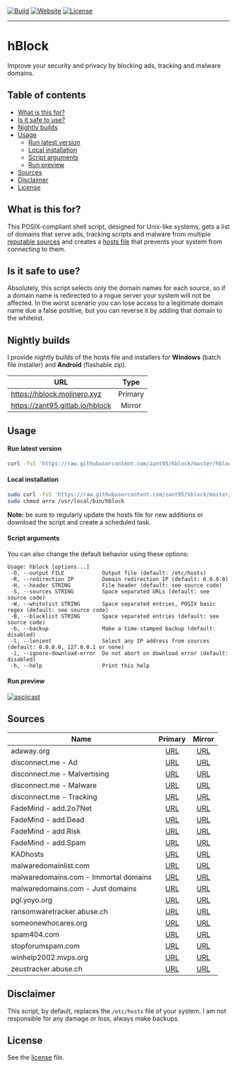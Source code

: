 [![Build](https://gitlab.com/zant95/hblock/badges/master/build.svg)](https://gitlab.com/zant95/hblock/pipelines)
[![Website](https://img.shields.io/website/https/hblock.molinero.xyz.svg)](https://hblock.molinero.xyz)
[![License](https://img.shields.io/github/license/zant95/hblock.svg)](LICENSE.md)

***

# hBlock
Improve your security and privacy by blocking ads, tracking and malware domains.

## Table of contents
* [What is this for?](#what-is-this-for)
* [Is it safe to use?](#is-it-safe-to-use)
* [Nightly builds](#nightly-builds)
* [Usage](#usage)
  * [Run latest version](#run-latest-version)
  * [Local installation](#local-installation)
  * [Script arguments](#script-arguments)
  * [Run preview](#run-preview)
* [Sources](#sources)
* [Disclaimer](#disclaimer)
* [License](#license)

## What is this for?
This POSIX-compliant shell script, designed for Unix-like systems, gets a list of domains that serve ads, tracking scripts and malware from
multiple [reputable sources](#sources) and creates a [hosts file](https://en.wikipedia.org/wiki/Hosts_(file)) that prevents your system from
connecting to them.

## Is it safe to use?
Absolutely, this script selects only the domain names for each source, so if a domain name is redirected to a rogue server your system will not be
affected. In the worst scenario you can lose access to a legitimate domain name due a false positive, but you can reverse it by adding that domain to
the whitelist.

## Nightly builds
I provide nightly builds of the hosts file and installers for **Windows** (batch file installer) and **Android** (flashable zip).

| URL                             | Type      |
| ------------------------------- | :-------: |
| https://hblock.molinero.xyz     | Primary   |
| https://zant95.gitlab.io/hblock | Mirror    |

## Usage

#### Run latest version
```sh
curl -fsS 'https://raw.githubusercontent.com/zant95/hblock/master/hblock' | sh
```

#### Local installation
```sh
sudo curl -fsS 'https://raw.githubusercontent.com/zant95/hblock/master/hblock' -o /usr/local/bin/hblock
sudo chmod a+rx /usr/local/bin/hblock
```

**Note:** be sure to regularly update the hosts file for new additions or download the script and create a scheduled task.

#### Script arguments
You can also change the default behavior using these options:
```
Usage: hblock [options...]
 -O, --output FILE            Output file (default: /etc/hosts)
 -R, --redirection IP         Domain redirection IP (default: 0.0.0.0)
 -H, --header STRING          File header (default: see source code)
 -S, --sources STRING         Space separated URLs (default: see source code)
 -W, --whitelist STRING       Space separated entries, POSIX basic regex (default: see source code)
 -B, --blacklist STRING       Space separated entries (default: see source code)
 -b, --backup                 Make a time-stamped backup (default: disabled)
 -l, --lenient                Select any IP address from sources (default: 0.0.0.0, 127.0.0.1 or none)
 -i, --ignore-download-error  Do not abort on download error (default: disabled)
 -h, --help                   Print this help
```

#### Run preview
[![asciicast](https://asciinema.org/a/95561.png)](https://asciinema.org/a/95561)

## Sources
| Name                                  | Primary                                          | Mirror                                           |
| ------------------------------------- | :----------------------------------------------: | :----------------------------------------------: |
| adaway.org                            | [URL][source-adaway.org]                         | [URL][mirror-adaway.org]                         |
| disconnect.me - Ad                    | [URL][source-disconnect.me-ad]                   | [URL][mirror-disconnect.me-ad]                   |
| disconnect.me - Malvertising          | [URL][source-disconnect.me-malvertising]         | [URL][mirror-disconnect.me-malvertising]         |
| disconnect.me - Malware               | [URL][source-disconnect.me-malware]              | [URL][mirror-disconnect.me-malware]              |
| disconnect.me - Tracking              | [URL][source-disconnect.me-tracking]             | [URL][mirror-disconnect.me-tracking]             |
| FadeMind - add.2o7Net                 | [URL][source-fademind-add.2o7net]                | [URL][mirror-fademind-add.2o7net]                |
| FadeMind - add.Dead                   | [URL][source-fademind-add.dead]                  | [URL][mirror-fademind-add.dead]                  |
| FadeMind - add.Risk                   | [URL][source-fademind-add.risk]                  | [URL][mirror-fademind-add.risk]                  |
| FadeMind - add.Spam                   | [URL][source-fademind-add.spam]                  | [URL][mirror-fademind-add.spam]                  |
| KADhosts                              | [URL][source-kadhosts]                           | [URL][mirror-kadhosts]                           |
| malwaredomainlist.com                 | [URL][source-malwaredomainlist.com]              | [URL][mirror-malwaredomainlist.com]              |
| malwaredomains.com - Immortal domains | [URL][source-malwaredomains.com-immortaldomains] | [URL][mirror-malwaredomains.com-immortaldomains] |
| malwaredomains.com - Just domains     | [URL][source-malwaredomains.com-justdomains]     | [URL][mirror-malwaredomains.com-justdomains]     |
| pgl.yoyo.org                          | [URL][source-pgl.yoyo.org]                       | [URL][mirror-pgl.yoyo.org]                       |
| ransomwaretracker.abuse.ch            | [URL][source-ransomwaretracker.abuse.ch]         | [URL][mirror-ransomwaretracker.abuse.ch]         |
| someonewhocares.org                   | [URL][source-someonewhocares.org]                | [URL][mirror-someonewhocares.org]                |
| spam404.com                           | [URL][source-spam404.com]                        | [URL][mirror-spam404.com]                        |
| stopforumspam.com                     | [URL][source-stopforumspam.com]                  | [URL][mirror-stopforumspam.com]                  |
| winhelp2002.mvps.org                  | [URL][source-winhelp2002.mvps.org]               | [URL][mirror-winhelp2002.mvps.org]               |
| zeustracker.abuse.ch                  | [URL][source-zeustracker.abuse.ch]               | [URL][mirror-zeustracker.abuse.ch]               |

[source-adaway.org]: https://adaway.org/hosts.txt
[mirror-adaway.org]: https://raw.githubusercontent.com/zant95/hmirror/master/data/adaway.org/list.txt
[source-disconnect.me-ad]: https://s3.amazonaws.com/lists.disconnect.me/simple_ad.txt
[mirror-disconnect.me-ad]: https://raw.githubusercontent.com/zant95/hmirror/master/data/disconnect.me-ad/list.txt
[source-disconnect.me-malvertising]: https://s3.amazonaws.com/lists.disconnect.me/simple_malvertising.txt
[mirror-disconnect.me-malvertising]: https://raw.githubusercontent.com/zant95/hmirror/master/data/disconnect.me-malvertising/list.txt
[source-disconnect.me-malware]: https://s3.amazonaws.com/lists.disconnect.me/simple_malware.txt
[mirror-disconnect.me-malware]: https://raw.githubusercontent.com/zant95/hmirror/master/data/disconnect.me-malware/list.txt
[source-disconnect.me-tracking]: https://s3.amazonaws.com/lists.disconnect.me/simple_tracking.txt
[mirror-disconnect.me-tracking]: https://raw.githubusercontent.com/zant95/hmirror/master/data/disconnect.me-tracking/list.txt
[source-fademind-add.2o7net]: https://raw.githubusercontent.com/FadeMind/hosts.extras/master/add.2o7Net/hosts
[mirror-fademind-add.2o7net]: https://raw.githubusercontent.com/zant95/hmirror/master/data/fademind-add.2o7net/list.txt
[source-fademind-add.dead]: https://raw.githubusercontent.com/FadeMind/hosts.extras/master/add.Dead/hosts
[mirror-fademind-add.dead]: https://raw.githubusercontent.com/zant95/hmirror/master/data/fademind-add.dead/list.txt
[source-fademind-add.risk]: https://raw.githubusercontent.com/FadeMind/hosts.extras/master/add.Risk/hosts
[mirror-fademind-add.risk]: https://raw.githubusercontent.com/zant95/hmirror/master/data/fademind-add.risk/list.txt
[source-fademind-add.spam]: https://raw.githubusercontent.com/FadeMind/hosts.extras/master/add.Spam/hosts
[mirror-fademind-add.spam]: https://raw.githubusercontent.com/zant95/hmirror/master/data/fademind-add.spam/list.txt
[source-kadhosts]: https://raw.githubusercontent.com/azet12/KADhosts/master/KADhosts.txt
[mirror-kadhosts]: https://raw.githubusercontent.com/zant95/hmirror/master/data/kadhosts/list.txt
[source-malwaredomainlist.com]: https://www.malwaredomainlist.com/hostslist/hosts.txt
[mirror-malwaredomainlist.com]: https://raw.githubusercontent.com/zant95/hmirror/master/data/malwaredomainlist.com/list.txt
[source-malwaredomains.com-immortaldomains]: http://mirror1.malwaredomains.com/files/immortal_domains.txt
[mirror-malwaredomains.com-immortaldomains]: https://raw.githubusercontent.com/zant95/hmirror/master/data/malwaredomains.com-immortaldomains/list.txt
[source-malwaredomains.com-justdomains]: http://mirror1.malwaredomains.com/files/justdomains
[mirror-malwaredomains.com-justdomains]: https://raw.githubusercontent.com/zant95/hmirror/master/data/malwaredomains.com-justdomains/list.txt
[source-pgl.yoyo.org]: https://pgl.yoyo.org/adservers/serverlist.php?hostformat=nohtml&mimetype=plaintext
[mirror-pgl.yoyo.org]: https://raw.githubusercontent.com/zant95/hmirror/master/data/pgl.yoyo.org/list.txt
[source-ransomwaretracker.abuse.ch]: https://ransomwaretracker.abuse.ch/downloads/RW_DOMBL.txt
[mirror-ransomwaretracker.abuse.ch]: https://raw.githubusercontent.com/zant95/hmirror/master/data/ransomwaretracker.abuse.ch/list.txt
[source-someonewhocares.org]: http://someonewhocares.org/hosts/hosts
[mirror-someonewhocares.org]: https://raw.githubusercontent.com/zant95/hmirror/master/data/someonewhocares.org/list.txt
[source-spam404.com]: https://raw.githubusercontent.com/Dawsey21/Lists/master/main-blacklist.txt
[mirror-spam404.com]: https://raw.githubusercontent.com/zant95/hmirror/master/data/spam404.com/list.txt
[source-stopforumspam.com]: https://stopforumspam.com/downloads/toxic_domains_whole.txt
[mirror-stopforumspam.com]: https://raw.githubusercontent.com/zant95/hmirror/master/data/stopforumspam.com/list.txt
[source-winhelp2002.mvps.org]: http://winhelp2002.mvps.org/hosts.txt
[mirror-winhelp2002.mvps.org]: https://raw.githubusercontent.com/zant95/hmirror/master/data/winhelp2002.mvps.org/list.txt
[source-zeustracker.abuse.ch]: https://zeustracker.abuse.ch/blocklist.php?download=domainblocklist
[mirror-zeustracker.abuse.ch]: https://raw.githubusercontent.com/zant95/hmirror/master/data/zeustracker.abuse.ch/list.txt

## Disclaimer
This script, by default, replaces the `/etc/hosts` file of your system. I am not responsible for any damage or loss, always make backups.

## License
See the [license](LICENSE.md) file.

